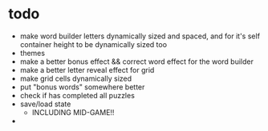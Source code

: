 # todo
- make word builder letters dynamically sized and spaced, and for it's self container height to be dynamically sized too
- themes
- make a better bonus effect && correct word effect for the word builder
- make a better letter reveal effect for grid
- make grid cells dynamically sized
- put "bonus words" somewhere better 
- check if has completed all puzzles
- save/load state
  - INCLUDING MID-GAME!!
- 